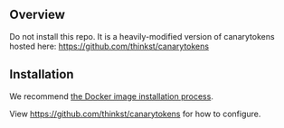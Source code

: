 Overview
--------
Do not install this repo. It is a heavily-modified version of canarytokens hosted here: https://github.com/thinkst/canarytokens

Installation
------------
We recommend [the Docker image installation process](https://github.com/thinkst/canarytokens-docker).

View https://github.com/thinkst/canarytokens for how to configure.

